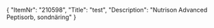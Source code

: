 {
  "ItemNr": "210598",
  "Title": "test",
  "Description": "Nutrison Advanced Peptisorb, sondnäring"
}
